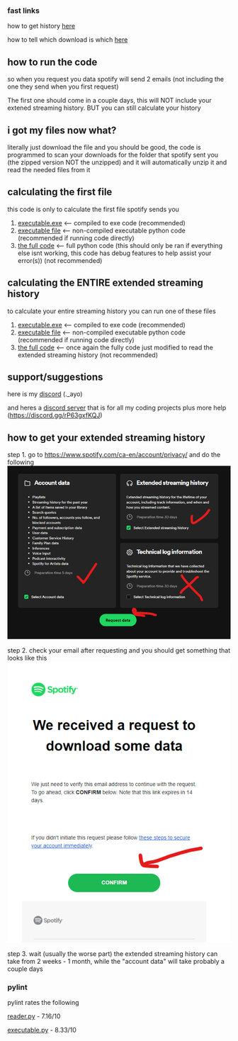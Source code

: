### fast links
how to get history [here](https://github.com/countervolts/Spotify-Stats-Calculator?tab=readme-ov-file#how-to-get-your-extended-streaming-history)

how to tell which download is which [here](https://github.com/countervolts/Spotify-Stats-Calculator/blob/main/still_confused_on_downloads.md)
## how to run the code
so when you request you data spotify will send 2 emails (not including the one they send when you first request)

The first one should come in a couple days, this will NOT include your extened streaming history. BUT you can still calculate your history

## i got my files now what?
literally just download the file and you should be good, the code is programmed to scan your downloads for the folder that spotify sent you (the zipped version NOT the unzipped) and it will automatically unzip it and read the needed files from it

## calculating the first file
this code is only to calculate the first file spotify sends you
1. [executable.exe](https://github.com/countervolts/Spotify-Stats-Calculator/releases/tag/pretty-print-statements) <-- compiled to exe code (recommended)
2. [executable file](https://github.com/countervolts/Spotify-Stats-Calculator/blob/main/Non-Extended%20listening%20code/executable/src/executable.py) <-- non-compiled executable python code (recommended if running code directly)
3. [the full code](https://github.com/countervolts/Spotify-Stats-Calculator/blob/main/Non-Extended%20listening%20code/reader.py) <-- full python code (this should only be ran if everything else isnt working, this code has debug features to help assist your error(s)) (not recommended)

## calculating the ENTIRE extended streaming history
to calculate your entire streaming history you can run one of these files
1. [executable.exe](https://github.com/countervolts/Spotify-Stats-Calculator/releases/tag/extended-steaming-history) <-- compiled to exe code (recommended)
2. [executable file](https://github.com/countervolts/Spotify-Stats-Calculator/blob/main/executable/src/executable.py) <-- non-compiled executable python code (recommended if running code directly)
3. [the full code](https://github.com/countervolts/Spotify-Stats-Calculator/blob/main/reader.py) <-- once again the fully code just modified to read the extended streaming history (not recommended)

## support/suggestions
here is my [discord](https://discord.com/users/488368000055902228) (._ayo)  

and heres a [discord server](https://discord.gg/rP63gxfKQJ) that is for all my coding projects plus more help (https://discord.gg/rP63gxfKQJ)

## how to get your extended streaming history
step 1. go to https://www.spotify.com/ca-en/account/privacy/ and do the following
![see here](/ReadmeImages/jeez.png)


step 2.  check your email after requesting and you should get something that looks like this
![see here](/ReadmeImages/Email.png)

step 3. wait (usually the worse part) the extended streaming history can take from 2 weeks - 1 month, while the "account data" will take probably a couple days

### pylint
pylint rates the following

[reader.py](https://github.com/countervolts/Spotify-Stats-Calculator/blob/main/reader.py) - 7.16/10

[executable.py](https://github.com/countervolts/Spotify-Stats-Calculator/blob/main/executable/src/executable.py) - 8.33/10
